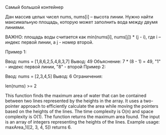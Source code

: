 Самый большой контейнер

Дан массив целых чисел nums, nums[i] – высота линии. Нужно найти максимальную площадь, которую может заполнить вода между двумя линиями.

ВАЖНО: площадь воды считается как min(nums[i], nums[j]) * (j - i), где i – индекс первой линии, а j - номер второй.

Пример 1:


Ввод: nums = [1,8,6,2,5,4,8,3,7]
Вывод: 49
Объяснение: 7 * (8 - 1) = 49, "1" - индекс первой линии, "8" - второй
Пример 2:

Ввод: nums = [2,3,4,5]
Вывод: 6
Ограничения:

len(nums) >= 2

This function finds the maximum area of water that can be contained between two lines represented by the heights in the array.
It uses a two-pointer approach to efficiently calculate the area while moving the pointers based on the heights of the lines.
The time complexity is O(n) and space complexity is O(1).
The function returns the maximum area found.
The input is an array of integers representing the heights of the lines.
Example usage: maxArea_1([2, 3, 4, 5]) returns 6.